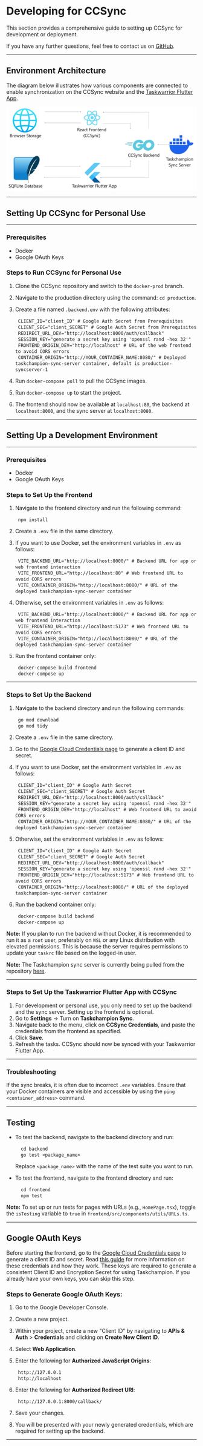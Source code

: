 # Developing for CCSync

This section provides a comprehensive guide to setting up CCSync for development or deployment.

If you have any further questions, feel free to contact us on [GitHub](https://github.com/its-me-abhishek/ccsync-docs).

---

## Environment Architecture

The diagram below illustrates how various components are connected to enable synchronization on the CCSync website and the [Taskwarrior Flutter App](https://github.com/CCExtractor/taskwarrior-flutter).

<img src="./images/architecture.jpg">

---

## Setting Up CCSync for Personal Use

---

### Prerequisites

- Docker
- Google OAuth Keys

### Steps to Run CCSync for Personal Use

1. Clone the CCSync repository and switch to the `docker-prod` branch.
2. Navigate to the production directory using the command: `cd production`.
3. Create a file named `.backend.env` with the following attributes:

        CLIENT_ID="client_ID" # Google Auth Secret from Prerequisites
        CLIENT_SEC="client_SECRET" # Google Auth Secret from Prerequisites
        REDIRECT_URL_DEV="http://localhost:8000/auth/callback" 
        SESSION_KEY="generate a secret key using 'openssl rand -hex 32'"
        FRONTEND_ORIGIN_DEV="http://localhost" # URL of the web frontend to avoid CORS errors
        CONTAINER_ORIGIN="http://YOUR_CONTAINER_NAME:8080/" # Deployed taskchampion-sync-server container, default is production-syncserver-1

4. Run `docker-compose pull` to pull the CCSync images.
5. Run `docker-compose up` to start the project.
6. The frontend should now be available at `localhost:80`, the backend at `localhost:8000`, and the sync server at `localhost:8080`.

---

## Setting Up a Development Environment

---

### Prerequisites

- Docker
- Google OAuth Keys

### Steps to Set Up the Frontend

1. Navigate to the frontend directory and run the following command:

        npm install

2. Create a `.env` file in the same directory.
3. If you want to use Docker, set the environment variables in `.env` as follows:

        VITE_BACKEND_URL="http://localhost:8000/" # Backend URL for app or web frontend interaction
        VITE_FRONTEND_URL="http://localhost:80" # Web frontend URL to avoid CORS errors
        VITE_CONTAINER_ORIGIN="http://localhost:8080/" # URL of the deployed taskchampion-sync-server container

4. Otherwise, set the environment variables in `.env` as follows:

        VITE_BACKEND_URL="http://localhost:8000/" # Backend URL for app or web frontend interaction
        VITE_FRONTEND_URL="http://localhost:5173" # Web frontend URL to avoid CORS errors
        VITE_CONTAINER_ORIGIN="http://localhost:8080/" # URL of the deployed taskchampion-sync-server container

5. Run the frontend container only:

        docker-compose build frontend
        docker-compose up

---

### Steps to Set Up the Backend

1. Navigate to the backend directory and run the following commands:

        go mod download
        go mod tidy

2. Create a `.env` file in the same directory.
3. Go to the [Google Cloud Credentials page](https://console.cloud.google.com/apis/credentials) to generate a client ID and secret.
4. If you want to use Docker, set the environment variables in `.env` as follows:

        CLIENT_ID="client_ID" # Google Auth Secret
        CLIENT_SEC="client_SECRET" # Google Auth Secret
        REDIRECT_URL_DEV="http://localhost:8000/auth/callback" 
        SESSION_KEY="generate a secret key using 'openssl rand -hex 32'"
        FRONTEND_ORIGIN_DEV="http://localhost" # Web frontend URL to avoid CORS errors
        CONTAINER_ORIGIN="http://YOUR_CONTAINER_NAME:8080/" # URL of the deployed taskchampion-sync-server container

5. Otherwise, set the environment variables in `.env` as follows:

        CLIENT_ID="client_ID" # Google Auth Secret
        CLIENT_SEC="client_SECRET" # Google Auth Secret
        REDIRECT_URL_DEV="http://localhost:8000/auth/callback"
        SESSION_KEY="generate a secret key using 'openssl rand -hex 32'"
        FRONTEND_ORIGIN_DEV="http://localhost:5173" # Web frontend URL to avoid CORS errors
        CONTAINER_ORIGIN="http://localhost:8080/" # URL of the deployed taskchampion-sync-server container

6. Run the backend container only:

        docker-compose build backend
        docker-compose up

**Note:** If you plan to run the backend without Docker, it is recommended to run it as a `root` user, preferably on `WSL` or any Linux distribution with elevated permissions. This is because the server requires permissions to update your `taskrc` file based on the logged-in user.

**Note:** The Taskchampion sync server is currently being pulled from the repository [here](https://github.com/GothenburgBitFactory/taskchampion-sync-server).

---

### Steps to Set Up the Taskwarrior Flutter App with CCSync

1. For development or personal use, you only need to set up the backend and the sync server. Setting up the frontend is optional.
2. Go to **Settings** -> Turn on **Taskchampion Sync**.
3. Navigate back to the menu, click on **CCSync Credentials**, and paste the credentials from the frontend as specified.
4. Click **Save**.
5. Refresh the tasks. CCSync should now be synced with your Taskwarrior Flutter App.

---

### Troubleshooting

If the sync breaks, it is often due to incorrect `.env` variables. Ensure that your Docker containers are visible and accessible by using the `ping <container_address>` command.

---

## Testing

- To test the backend, navigate to the backend directory and run:

        cd backend
        go test <package_name>

  Replace `<package_name>` with the name of the test suite you want to run.

- To test the frontend, navigate to the frontend directory and run:

        cd frontend
        npm test

**Note:** To set up or run tests for pages with URLs (e.g., `HomePage.tsx`), toggle the `isTesting` variable to `true` in `frontend/src/components/utils/URLs.ts`.

---

## Google OAuth Keys

Before starting the frontend, go to the [Google Cloud Credentials page](https://console.cloud.google.com/apis/credentials) to generate a client ID and secret. Read [this guide](https://developers.google.com/identity/protocols/oauth2) for more information on these credentials and how they work. These keys are required to generate a consistent Client ID and Encryption Secret for using Taskchampion. If you already have your own keys, you can skip this step.

### Steps to Generate Google OAuth Keys:

1. Go to the Google Developer Console.
2. Create a new project.
3. Within your project, create a new "Client ID" by navigating to **APIs & Auth** > **Credentials** and clicking on **Create New Client ID**.
4. Select **Web Application**.
5. Enter the following for **Authorized JavaScript Origins**:

        http://127.0.0.1
        http://localhost

6. Enter the following for **Authorized Redirect URI**:

        http://127.0.0.1:8000/callback/

7. Save your changes.
8. You will be presented with your newly generated credentials, which are required for setting up the backend.

---